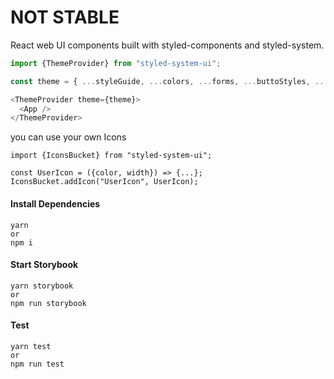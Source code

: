 # NOT STABLE
React web UI components built with styled-components and styled-system.
```javascript
import {ThemeProvider} from "styled-system-ui";

const theme = { ...styleGuide, ...colors, ...forms, ...buttoStyles, ...textStyles};

<ThemeProvider theme={theme}>
  <App />
</ThemeProvider>
```

you can use your own Icons
```text
import {IconsBucket} from "styled-system-ui";

const UserIcon = ({color, width}) => {...};
IconsBucket.addIcon("UserIcon", UserIcon);
```

#### Install Dependencies
```text
yarn 
or 
npm i
```

#### Start Storybook
```text
yarn storybook 
or
npm run storybook
```
#### Test
```text
yarn test 
or
npm run test
```

